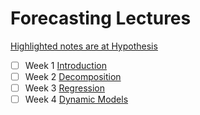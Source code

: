 
# Forecasting Lectures

[Highlighted notes are at Hypothesis](https://hypothes.is/groups/dzLQPNN8/forecasting)

- [ ] Week 1 [Introduction](http://htmlpreview.github.io/?https://raw.githubusercontent.com/tgrrr/data-science/forecasting/uni/forecasting/w1-introduction/lecture/Module1.html)
- [ ] Week 2 [Decomposition](http://htmlpreview.github.io/?https://github.com/tgrrr/data-science/blob/forecasting/uni/forecasting/w2-decomposion/lecture/Module2.html)
- [ ] Week 3 [Regression](http://htmlpreview.github.io/?https://github.com/tgrrr/data-science/blob/forecasting/uni/forecasting/w3-regression/lecture/Module3.html)
- [ ] Week 4 [Dynamic Models](http://htmlpreview.github.io/?https://github.com/tgrrr/data-science/blob/forecasting/uni/forecasting/w4-dynamic-models/lecture/Module4.html)
